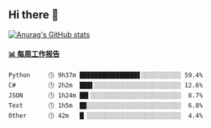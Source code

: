 ## Hi there 👋

[![Anurag's GitHub stats](https://github-readme-stats-orilights.vercel.app/api?username=orilights)](https://github.com/anuraghazra/github-readme-stats)

<!--
**OriLight152/OriLight152** is a ✨ _special_ ✨ repository because its `README.md` (this file) appears on your GitHub profile.

Here are some ideas to get you started:

- 🔭 I’m currently working on ...
- 🌱 I’m currently learning ...
- 👯 I’m looking to collaborate on ...
- 🤔 I’m looking for help with ...
- 💬 Ask me about ...
- 📫 How to reach me: ...
- 😄 Pronouns: ...
- ⚡ Fun fact: ...
-->

<!-- waka-box start -->
#### <a href="https://gist.github.com/92c8d5b388768c10efcba86e82b7c4fb" target="_blank">📊 每周工作报告</a>
```text
Python     🕓 9h37m ████████████████▋░░░░░░░░░░░ 59.4%
C#         🕓 2h2m  ███▌░░░░░░░░░░░░░░░░░░░░░░░░ 12.6%
JSON       🕓 1h24m ██▍░░░░░░░░░░░░░░░░░░░░░░░░░  8.7%
Text       🕓 1h5m  █▉░░░░░░░░░░░░░░░░░░░░░░░░░░  6.8%
Other      🕓 42m   █▏░░░░░░░░░░░░░░░░░░░░░░░░░░  4.4%
```
<!-- Powered by https://github.com/journey-ad/waka-box-go . -->
<!-- waka-box end -->
